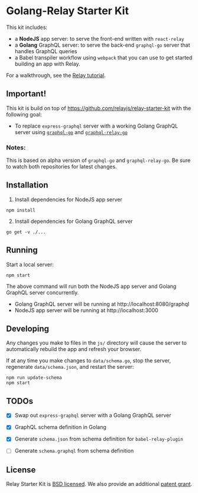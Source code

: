 # Golang-Relay Starter Kit

This kit includes:
- a **NodeJS** app server: to serve the front-end written with `react-relay`
- a **Golang** GraphQL server: to serve the back-end `graphql-go` server that handles GraphQL queries
- a Babel transpiler workflow using `webpack` that you can use to get started building an app with Relay.

For a walkthrough, see the [Relay tutorial](https://facebook.github.io/relay/docs/tutorial.html).

## Important!
This kit is build on top of https://github.com/relayjs/relay-starter-kit with the following goal:
- To replace `express-graphql` server with a working Golang GraphQL server using [`graphql-go`](https://github.com/chris-ramon/graphql-go) and [`graphql-relay-go`](https://github.com/sogko/graphql-relay-go)

### Notes:
This is based on alpha version of `graphql-go` and `graphql-relay-go`. 
Be sure to watch both repositories for latest changes.

## Installation

1. Install dependencies for NodeJS app server
```
npm install
```
2. Install dependencies for Golang GraphQL server
```
go get -v ./...
```

## Running

Start a local server:

```
npm start
```

The above command will run both the NodeJS app server and Golang GraphQL server concurrently.

- Golang GraphQL server will be running at http://localhost:8080/graphql
- NodeJS app server will be running at http://localhost:3000

## Developing

Any changes you make to files in the `js/` directory will cause the server to
automatically rebuild the app and refresh your browser.

If at any time you make changes to `data/schema.go`, stop the server,
regenerate `data/schema.json`, and restart the server:

```
npm run update-schema
npm start
```

## TODOs
- [x] Swap out `express-graphql` server with a Golang GraphQL server
- [x] GraphQL schema definition in Golang
- [x] Generate `schema.json` from schema definition for `babel-relay-plugin`
- [ ] Generate `schema.graphql` from schema definition


## License

Relay Starter Kit is [BSD licensed](./LICENSE). We also provide an additional [patent grant](./PATENTS).
